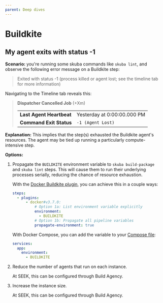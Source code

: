 ```yaml
---
parent: Deep dives
---
```


# Buildkite

## My agent exits with status -1

**Scenario:**
you're running some skuba commands like `skuba lint`,
and observe the following error message on a Buildkite step:

> Exited with status -1 (process killed or agent lost; see the timeline tab for more information)

Navigating to the Timeline tab reveals this:

> **Dispatcher Cancelled Job** (+Xm)
>
> |                          |                             |
> | :----------------------- | :-------------------------- |
> | **Last Agent Heartbeat** | Yesterday at 0:00:00.000 PM |
> | **Command Exit Status**  | `-1 (Agent Lost)`           |

**Explanation:**
This implies that the step(s) exhausted the Buildkite agent's resources.
The agent may be tied up running a particularly compute-intensive step.

**Options:**

1. Propagate the `BUILDKITE` environment variable to `skuba build-package` and `skuba lint` steps.
   This will cause them to run their underlying processes serially,
   reducing the chance of resource exhaustion.

   With the [Docker Buildkite plugin],
   you can achieve this in a couple ways:

   ```yaml
   steps:
     - plugins:
         - docker#v3.7.0:
             # Option 1a: List environment variable explicitly
             environment:
               - BUILDKITE
             # Option 1b: Propagate all pipeline variables
             propagate-environment: true
   ```

   With Docker Compose,
   you can add the variable to your [Compose file]:

   ```yaml
   services:
     app:
       environment:
         - BUILDKITE
   ```

1. Reduce the number of agents that run on each instance.

   At SEEK, this can be configured through Build Agency.

1. Increase the instance size.

   At SEEK, this can be configured through Build Agency.

[compose file]: https://docs.docker.com/compose/compose-file
[docker buildkite plugin]: https://github.com/buildkite-plugins/docker-buildkite-plugin
